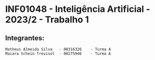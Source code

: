 # INF01048 - Inteligência Artificial - 2023/2 - Trabalho 1 

## Integrantes:

    Matheus Almeida Silva   - 00316326    - Turma A
    Maiara Schein Trevisol  - 00275946    - Turma A
